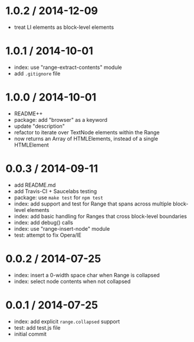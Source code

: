 
1.0.2 / 2014-12-09
==================

  * treat LI elements as block-level elements

1.0.1 / 2014-10-01
==================

 * index: use "range-extract-contents" module
 * add `.gitignore` file

1.0.0 / 2014-10-01
==================

 * README++
 * package: add "browser" as a keyword
 * update "description"
 * refactor to iterate over TextNode elements within the Range
 * now returns an Array of HTMLElements, instead of a single HTMLElement

0.0.3 / 2014-09-11
==================

 * add README.md
 * add Travis-CI + Saucelabs testing
 * package: use `make test` for `npm test`
 * index: add support and test for Range that spans across multiple block-level elements
 * index: add basic handling for Ranges that cross block-level boundaries
 * index: add debug() calls
 * index: use "range-insert-node" module
 * test: attempt to fix Opera/IE

0.0.2 / 2014-07-25
==================

 * index: insert a 0-width space char when Range is collapsed
 * index: select node contents when not collapsed

0.0.1 / 2014-07-25
==================

 * index: add explicit `range.collapsed` support
 * test: add test.js file
 * initial commit
